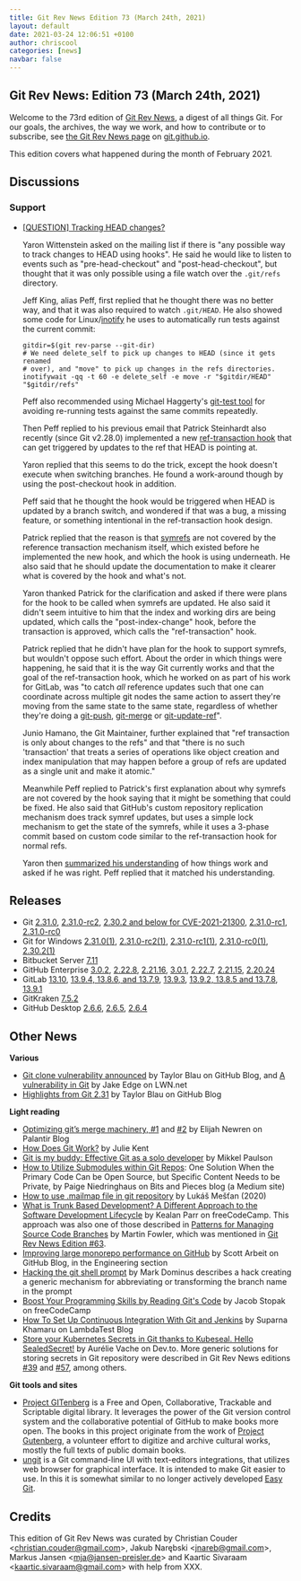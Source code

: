 ```yaml
---
title: Git Rev News Edition 73 (March 24th, 2021)
layout: default
date: 2021-03-24 12:06:51 +0100
author: chriscool
categories: [news]
navbar: false
---
```


## Git Rev News: Edition 73 (March 24th, 2021)

Welcome to the 73rd edition of [Git Rev News](https://git.github.io/rev_news/rev_news/),
a digest of all things Git. For our goals, the archives, the way we work, and how to contribute or to
subscribe, see [the Git Rev News page](https://git.github.io/rev_news/rev_news/) on [git.github.io](http://git.github.io).

This edition covers what happened during the month of February 2021.

## Discussions

<!---
### General
-->

<!---
### Reviews
-->

### Support

* [[QUESTION] Tracking HEAD changes?](https://lore.kernel.org/git/CAGgn8PdU1GE_CZdGUpJWKzygd0O+Yn2BnAFGmPfKAxFpoVoqUA@mail.gmail.com/)

  Yaron Wittenstein asked on the mailing list if there is "any
  possible way to track changes to HEAD using hooks". He said he would
  like to listen to events such as "pre-head-checkout" and
  "post-head-checkout", but thought that it was only possible using a
  file watch over the `.git/refs` directory.

  Jeff King, alias Peff, first replied that he thought there was no
  better way, and that it was also required to watch `.git/HEAD`. He
  also showed some code for
  Linux/[inotify](https://en.wikipedia.org/wiki/Inotify) he uses to
  automatically run tests against the current commit:

  ```
  gitdir=$(git rev-parse --git-dir)
  # We need delete_self to pick up changes to HEAD (since it gets renamed
  # over), and "move" to pick up changes in the refs directories.
  inotifywait -qq -t 60 -e delete_self -e move -r "$gitdir/HEAD" "$gitdir/refs"
  ```

  Peff also recommended using Michael Haggerty's
  [git-test tool](https://github.com/mhagger/git-test) for avoiding
  re-running tests against the same commits repeatedly.

  Then Peff replied to his previous email that Patrick Steinhardt also
  recently (since Git v2.28.0) implemented a new
  [ref-transaction hook](https://www.git-scm.com/docs/githooks#_reference_transaction)
  that can get triggered by updates to the ref that HEAD is pointing at.

  Yaron replied that this seems to do the trick, except the hook
  doesn't execute when switching branches. He found a work-around
  though by using the post-checkout hook in addition.

  Peff said that he thought the hook would be triggered when HEAD is
  updated by a branch switch, and wondered if that was a bug, a
  missing feature, or something intentional in the ref-transaction
  hook design.

  Patrick replied that the reason is that
  [symrefs](https://git-scm.com/docs/git-symbolic-ref) are not covered
  by the reference transaction mechanism itself, which existed before
  he implemented the new hook, and which the hook is using
  underneath. He also said that he should update the documentation to
  make it clearer what is covered by the hook and what's not.

  Yaron thanked Patrick for the clarification and asked if there were
  plans for the hook to be called when symrefs are updated. He also
  said it didn't seem intuitive to him that the index and working dirs
  are being updated, which calls the "post-index-change" hook, before
  the transaction is approved, which calls the "ref-transaction" hook.

  Patrick replied that he didn't have plan for the hook to support
  symrefs, but wouldn't oppose such effort. About the order in which
  things were happening, he said that it is the way Git currently
  works and that the goal of the ref-transaction hook, which he worked
  on as part of his work for GitLab, was "to catch _all_ reference
  updates such that one can coordinate across multiple git nodes the
  same action to assert they're moving from the same state to the same
  state, regardless of whether they're doing a
  [git-push](https://git-scm.com/docs/git-push),
  [git-merge](https://git-scm.com/docs/git-merge) or
  [git-update-ref](https://git-scm.com/docs/git-update-ref)".

  Junio Hamano, the Git Maintainer, further explained that "ref
  transaction is only about changes to the refs" and that "there is no
  such 'transaction' that treats a series of operations like object
  creation and index manipulation that may happen before a group of
  refs are updated as a single unit and make it atomic."

  Meanwhile Peff replied to Patrick's first explanation about why
  symrefs are not covered by the hook saying that it might be
  something that could be fixed. He also said that GitHub's custom
  repository replication mechanism does track symref updates, but uses
  a simple lock mechanism to get the state of the symrefs, while it
  uses a 3-phase commit based on custom code similar to the
  ref-transaction hook for normal refs.

  Yaron then [summarized his understanding](https://lore.kernel.org/git/CAGgn8PdYsfbSE2vRunOXO1JqXoM8LxoD+5Zn74jmb9vpqDXh+Q@mail.gmail.com/)
  of how things work and asked
  if he was right. Peff replied that it matched his understanding.

<!---
## Developer Spotlight:
-->

## Releases

+ Git [2.31.0](https://public-inbox.org/git/xmqqwnu8z03c.fsf@gitster.g/),
[2.31.0-rc2](https://public-inbox.org/git/xmqqblbs19uf.fsf@gitster.c.googlers.com/),
[2.30.2 and below for CVE-2021-21300](https://public-inbox.org/git/xmqqim6019yd.fsf@gitster.c.googlers.com/),
[2.31.0-rc1](https://public-inbox.org/git/xmqqr1kwk0h9.fsf@gitster.c.googlers.com/),
[2.31.0-rc0](https://public-inbox.org/git/xmqqlfbbshza.fsf@gitster.g/)
+ Git for Windows [2.31.0(1)](https://github.com/git-for-windows/git/releases/tag/v2.31.0.windows.1),
[2.31.0-rc2(1)](https://github.com/git-for-windows/git/releases/tag/v2.31.0-rc2.windows.1),
[2.31.0-rc1(1)](https://github.com/git-for-windows/git/releases/tag/v2.31.0-rc1.windows.1),
[2.31.0-rc0(1)](https://github.com/git-for-windows/git/releases/tag/v2.31.0-rc0.windows.1),
[2.30.2(1)](https://github.com/git-for-windows/git/releases/tag/v2.30.2.windows.1)
+ Bitbucket Server [7.11](https://confluence.atlassian.com/bitbucketserver/bitbucket-server-release-notes-872139866.html)
+ GitHub Enterprise [3.0.2](https://help.github.com/enterprise-server@3.0/admin/release-notes#3.0.2),
[2.22.8](https://help.github.com/enterprise-server@2.22/admin/release-notes#2.22.8),
[2.21.16](https://help.github.com/enterprise-server@2.21/admin/release-notes#2.21.16),
[3.0.1](https://help.github.com/enterprise-server@3.0/admin/release-notes#3.0.1),
[2.22.7](https://help.github.com/enterprise-server@2.22/admin/release-notes#2.22.7),
[2.21.15](https://help.github.com/enterprise-server@2.21/admin/release-notes#2.21.15),
[2.20.24](https://help.github.com/enterprise-server@2.20/admin/release-notes#2.20.24)
+ GitLab [13.10](https://about.gitlab.com/releases/2021/03/22/gitlab-13-10-released/),
[13.9.4, 13.8.6, and 13.7.9](https://about.gitlab.com/releases/2021/03/17/security-release-gitlab-13-9-4-released/),
[13.9.3](https://about.gitlab.com/releases/2021/03/08/gitlab-13-9-3-released/),
[13.9.2, 13.8.5 and 13.7.8](https://about.gitlab.com/releases/2021/03/04/security-release-gitlab-13-9-2-released/),
[13.9.1](https://about.gitlab.com/releases/2021/02/23/gitlab-13-9-1-released/)
+ GitKraken [7.5.2](https://support.gitkraken.com/release-notes/current)
+ GitHub Desktop [2.6.6](https://desktop.github.com/release-notes/),
[2.6.5](https://desktop.github.com/release-notes/),
[2.6.4](https://desktop.github.com/release-notes/)

## Other News

__Various__

* [Git clone vulnerability announced](https://github.blog/2021-03-09-git-clone-vulnerability-announced/)
  by Taylor Blau on GitHub Blog, and
  [A vulnerability in Git](https://lwn.net/Articles/848935/)
  by Jake Edge on LWN.net
* [Highlights from Git 2.31](https://github.blog/2021-03-15-highlights-from-git-2-31/)
  by Taylor Blau on GitHub Blog


__Light reading__

* [Optimizing git’s merge machinery, #1](https://blog.palantir.com/optimizing-gits-merge-machinery-1-127ceb0ef2a1)
  and [#2](https://blog.palantir.com/optimizing-gits-merge-machinery-2-d81391b97878)
  by Elijah Newren on Palantir Blog
* [How Does Git Work?](https://www.honeybadger.io/blog/how-does-git-work/)
  by Julie Kent
* [Git is my buddy: Effective Git as a solo developer](https://mikkel.ca/blog/git-is-my-buddy-effective-solo-developer/)
  by Mikkel Paulson
* [How to Utilize Submodules within Git Repos](https://blog.bitsrc.io/how-to-utilize-submodules-within-git-repos-5dfdd1c62d09):
  One Solution When the Primary Code Can be Open Source, but Specific Content Needs to be Private,
  by Paige Niedringhaus on Bits and Pieces blog (a Medium site)
* [How to use .mailmap file in git repository](https://lukasmestan.com/using-mailmap-in-git-repository/)
  by Lukáš Mešťan (2020)
* [What is Trunk Based Development? A Different Approach to the Software Development Lifecycle](https://www.freecodecamp.org/news/what-is-trunk-based-development/)
  by Kealan Parr on freeCodeCamp.  This approach was also one of those described
  in [Patterns for Managing Source Code Branches](https://martinfowler.com/articles/branching-patterns.html)
  by Martin Fowler, which was mentioned in [Git Rev News Edition #63](https://git.github.io/rev_news/2020/05/28/edition-63/).
* [Improving large monorepo performance on GitHub](https://github.blog/2021-03-16-improving-large-monorepo-performance-on-github/)
  by Scott Arbeit on GitHub Blog, in the Engineering section
* [Hacking the git shell prompt](https://blog.plover.com/prog/git-prompt-hook-hack.html)
  by Mark Dominus describes a hack creating a generic mechanism for abbreviating
  or transforming the branch name in the prompt
* [Boost Your Programming Skills by Reading Git's Code](https://www.freecodecamp.org/news/boost-programming-skills-read-git-code/)
  by Jacob Stopak on freeCodeCamp
* [How To Set Up Continuous Integration With Git and Jenkins](https://www.lambdatest.com/blog/how-to-setup-continuous-integration-with-git-jenkins/)
  by Suparna Khamaru on LambdaTest Blog
* [Store your Kubernetes Secrets in Git thanks to Kubeseal. Hello SealedSecret!](https://dev.to/stack-labs/store-your-kubernetes-secrets-in-git-thanks-to-kubeseal-hello-sealedsecret-2i6h)
  by Aurélie Vache on Dev.to.  More generic solutions for storing secrets in Git repository
  were described in Git Rev News editions [#39](https://git.github.io/rev_news/2018/05/16/edition-39/)
  and [#57](https://git.github.io/rev_news/2019/11/20/edition-57/), among others.


__Git tools and sites__

* [Project GITenberg](http://gitenberg.github.io/) is a Free and Open,
  Collaborative, Trackable and Scriptable digital library.  It leverages the
  power of the Git version control system and the collaborative potential of
  GitHub to make books more open.  The books in this project originate from
  the work of [Project Gutenberg](http://www.gutenberg.org/), a volunteer effort
  to digitize and archive cultural works, mostly the full texts of
  public domain books.
* [ungit](https://github.com/FredrikNoren/ungit) is a Git command-line UI 
  with text-editors integrations,
  that utilizes web browser for graphical interface.  It is intended to make
  Git easier to use.  In this it is somewhat similar to no longer actively developed
  [Easy Git](https://people.gnome.org/~newren/eg/).


## Credits

This edition of Git Rev News was curated by
Christian Couder &lt;<christian.couder@gmail.com>&gt;,
Jakub Narębski &lt;<jnareb@gmail.com>&gt;,
Markus Jansen &lt;<mja@jansen-preisler.de>&gt; and
Kaartic Sivaraam &lt;<kaartic.sivaraam@gmail.com>&gt;
with help from XXX.
